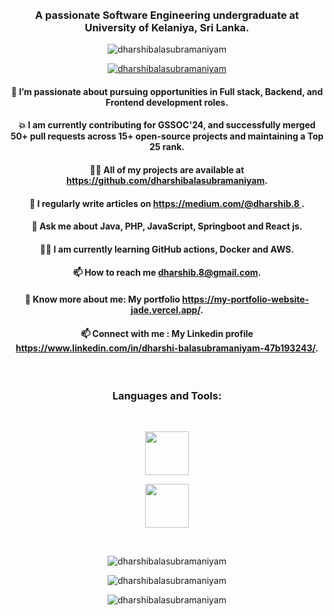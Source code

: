 <marquee><h1 align="center"><a href="https://git.io/typing-svg"><img src="https://readme-typing-svg.demolab.com?font=Fira+Code&weight=600&size=20&pause=1000&color=2A93F7&vCenter=true&multiline=true&random=true&width=435&lines=Hi%F0%9F%91%8B!+I'm+Dharshi+Balasubramaniyam" alt="Typing SVG" /></a></h1></marquee>

<h3 align="center">A passionate Software Engineering undergraduate at University of Kelaniya, Sri Lanka.</h3>

<p align="center"> <img src="https://komarev.com/ghpvc/?username=dharshibalasubramaniyam&label=Profile%20views&color=0e75b6&style=flat" alt="dharshibalasubramaniyam" /> </p>

<p align="center"> <a href="https://github.com/ryo-ma/github-profile-trophy"><img src="https://github-profile-trophy.vercel.app/?username=dharshibalasubramaniyam&margin-w=20&margin-h=15&row=2&column=4&theme=nord" alt="dharshibalasubramaniyam" /></a> </p>

<h4 align="center"> 🌱 I’m passionate about pursuing opportunities in Full stack, Backend, and Frontend development roles.</h4> 

<h4 align="center"> 💥 I am currently contributing for GSSOC'24, and successfully merged 50+ pull requests across 15+ open-source
projects and maintaining a Top 25 rank.  </h4> 

<h4 align="center"> 👨‍💻 All of my projects are available at <a href="https://github.com/dharshibalasubramaniyam">https://github.com/dharshibalasubramaniyam</a>. </h4> 

<h4 align="center"> 📝 I regularly write articles on <a href="https://medium.com/@dharshib.8"/>https://medium.com/@dharshib.8 </a>. </h4> 

<h4 align="center"> 💬 Ask me about Java, PHP, JavaScript, Springboot and React js. </h4> 

<h4 align="center"> 👨‍💻 I am currently learning GitHub actions, Docker and AWS. </h4> 

<h4 align="center"> 📫 How to reach me <a href="mailto:dharshib.8@gmail.com">dharshib.8@gmail.com</a>. </h4> 

<h4 align="center"> 📄 Know more about me: My portfolio <a href="https://my-portfolio-website-jade.vercel.app/">https://my-portfolio-website-jade.vercel.app/</a>. </h4> 

<h4 align="center"> 📫 Connect with me : My Linkedin profile <a href="https://www.linkedin.com/in/dharshi-balasubramaniyam-47b193243/">https://www.linkedin.com/in/dharshi-balasubramaniyam-47b193243/</a>. </h4> 
<br/>

<h3 align="center">Languages and Tools:</h3>
<br/>
<p align="center">
  <a href="#">
    <img src="https://skillicons.dev/icons?i=java,js,php,c,html,spring,react,nodejs,express,css,tailwind" height="70"/>
  </a>
</p>
<p align="center">
  <a href="#">
    <img src="https://skillicons.dev/icons?i=mongodb,mysql,git,postman,maven,npm,firebase,githubactions,docker,aws" height="70"/>
  </a>
</p>

<br/>

<p align="center"><img align="center" src="https://github-readme-stats.vercel.app/api/top-langs?username=dharshibalasubramaniyam&show_icons=true&locale=en&layout=compact&theme=transparent" alt="dharshibalasubramaniyam" /></p>

<p align="center"><img align="center" src="https://github-readme-stats.vercel.app/api?username=dharshibalasubramaniyam&show_icons=true&locale=en&theme=transparent" alt="dharshibalasubramaniyam" /></p>

<p align="center"><img align="center" src="https://github-readme-streak-stats.herokuapp.com/?user=dharshibalasubramaniyam&theme=transparent" alt="dharshibalasubramaniyam" /></p>
